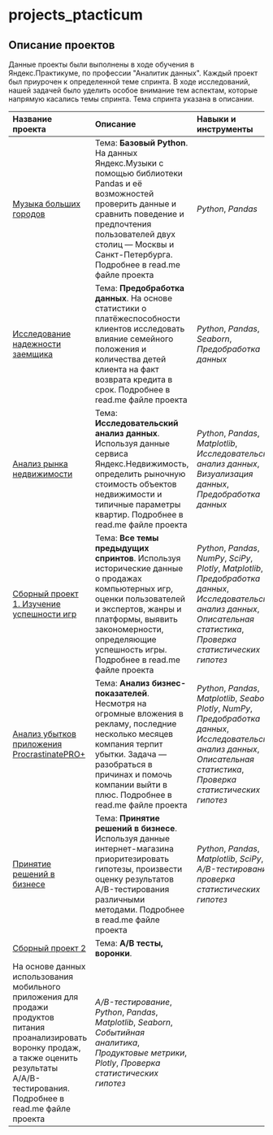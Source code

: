 # projects_ptacticum
## Описание проектов

Данные проекты были выполнены в ходе обучения в Яндекс.Практикуме, по профессии "Аналитик данных".
Каждый проект был приурочен к определенной теме спринта. В ходе исследований, нашей задачей было уделить 
особое внимание тем аспектам, которые напрямую касались темы спринта. Тема спринта указана в описании.

| Название проекта | Описание | Навыки и инструменты | 
| :---------------------- | :---------------------- | :---------------------- |
|[Музыка больших городов](https://github.com/leonid14523/projects_ptacticum/blob/main/music_project/music_project.ipynb) |Тема: **Базовый Python**. На данных Яндекс.Музыки c помощью библиотеки Pandas и её возможностей проверить данные и сравнить поведение и предпочтения пользователей двух столиц — Москвы и Санкт-Петербурга.  Подробнее в read.me файле проекта | *Python*, *Pandas* |
|[Исследование надежности заемщика](https://github.com/leonid14523/projects_ptacticum/blob/main/banks/bank_p.ipynb) |Тема: **Предобработка данных**. На основе статистики о платёжеспособности клиентов исследовать влияние семейного положения и количества детей клиента на факт возврата кредита в срок.  Подробнее в read.me файле проекта | *Python*, *Pandas*, *Seaborn*, *Предобработка данных* |
|[Анализ рынка недвижимости](https://github.com/leonid14523/projects_ptacticum/blob/main/real%20estate%20anlysis/realestate_p.ipynb) |Тема: **Исследовательский анализ данных**. Используя данные сервиса Яндекс.Недвижимость, определить рыночную стоимость объектов недвижимости и типичные параметры квартир.  Подробнее в read.me файле проекта | *Python*, *Pandas*, *Matplotlib*, *Исследовательский анализ данных*, *Визуализация данных*, *Предобработка данных*|
|[Сборный проект 1. Изучение успешности игр](https://github.com/leonid14523/projects_ptacticum/blob/main/game_analysis/games_s1_p.ipynb) |Тема: **Все темы предыдущих спринтов**. Используя исторические данные о продажах компьютерных игр, оценки пользователей и экспертов, жанры и платформы, выявить закономерности, определяющие успешность игры. Подробнее в read.me файле проекта | *Python*, *Pandas*, *NumPy*, *SciPy*, *Plotly*, *Matplotlib*, *Предобработка данных*, *Исследовательский анализ данных*, *Описательная статистика*, *Проверка статистических гипотез* |
|[Анализ убытков приложения ProcrastinatePRO+](https://github.com/leonid14523/projects_ptacticum/blob/main/ProcrastinatePro%2B/channels_p.ipynb) |Тема: **Анализ бизнес-показателей**. Несмотря на огромные вложения в рекламу, последние несколько месяцев компания терпит убытки. Задача — разобраться в причинах и помочь компании выйти в плюс. Подробнее в read.me файле проекта | *Python*, *Pandas*, *Matplotlib*, *Seaborn*, *Plotly*, *NumPy*, *Предобработка данных*, *Исследовательский анализ данных*, *Описательная статистика*, *Проверка статистических гипотез* |
|[Принятие решений в бизнесе](https://github.com/leonid14523/projects_ptacticum/blob/main/a%5Cb_test/ab_test_pr_p.ipynb) |Тема: **Принятие решений в бизнесе**. Используя данные интернет-магазина приоритезировать гипотезы, произвести оценку результатов A/B-тестирования различными методами. Подробнее в read.me файле проекта | *Python*, *Pandas*, *Matplotlib*, *SciPy*, *A/B-тестирование*, *проверка статистических гипотез*|
|[Сборный проект 2](https://github.com/leonid14523/projects_ptacticum/blob/main/action_funnel%20(a%5Cb_test)/sbor2_p.ipynb) |Тема: **A/B тесты, воронки**. 
На основе данных использования мобильного приложения для продажи продуктов питания проанализировать воронку продаж, а также оценить результаты A/A/B-тестирования. Подробнее в read.me файле проекта |*A/B-тестирование*, *Python*, *Pandas*, *Matplotlib*, *Seaborn*, *Событийная аналитика*, *Продуктовые метрики*, *Plotly*, *Проверка статистических гипотез*|

